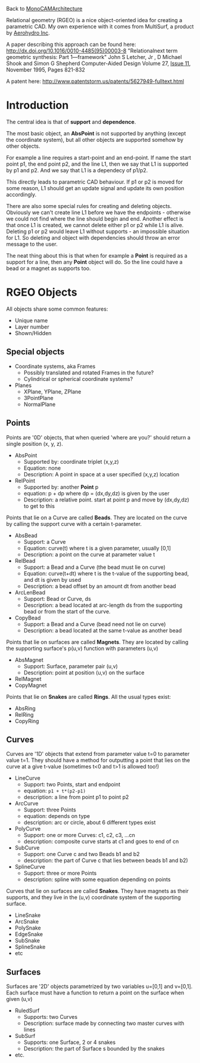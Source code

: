 Back to [MonoCAMArchitecture](MonoCAMArchitecture.md)

Relational geometry (RGEO) is a nice object-oriented idea for creating a parametric CAD. My own experience with it comes from MultiSurf, a product by [Aerohydro Inc](http://www.aerohydro.com/).

A paper describing this approach can be found here: http://dx.doi.org/10.1016/0010-4485(95)00003-8
"Relationalnext term geometric synthesis: Part 1—framework"
John S Letcher, Jr , D Michael Shook and Simon G Shepherd
Computer-Aided Design
Volume 27, [Issue 11](https://code.google.com/p/monocam/issues/detail?id=11), November 1995, Pages 821-832

A patent here: http://www.patentstorm.us/patents/5627949-fulltext.html

# Introduction #
The central idea is that of **support** and **dependence**.

The most basic object, an **AbsPoint** is not supported by anything (except the coordinate system), but all other objects are supported somehow by other objects.

For example a line requires a start-point and an end-point. If name the start point p1, the end point p2, and the line L1, then we say that L1 is supported by p1 and p2. And we say that L1 is a dependecy of p1/p2.

This directly leads to parametric CAD behaviour. If p1 or p2 is moved for some reason, L1 should get an update signal and update its own position accordingly.

There are also some special rules for creating and deleting objects. Obviously we can't create line L1 before we have the endpoints - otherwise we could not find where the line should begin and end. Another effect is that once L1 is created, we cannot delete either p1 or p2 while L1 is alive. Deleting p1 or p2 would leave L1 without supports - an impossible situation for L1. So deleting and object with dependencies should throw an error message to the user.

The neat thing about this is that when for example a **Point** is required as a support for a line, then any **Point** object will do. So the line could have a bead or a magnet as supports too.

# RGEO Objects #
All objects share some common features:
  * Unique name
  * Layer number
  * Shown/Hidden
## Special objects ##
  * Coordinate systems, aka Frames
    * Possibly translated and rotated Frames in the future?
    * Cylindrical or spherical coordinate systems?
  * Planes
    * XPlane, YPlane, ZPlane
    * 3PointPlane
    * NormalPlane
## Points ##
Points are '0D' objects, that when queried 'where are you?' should return a single position (x, y, z).

  * AbsPoint
    * Supported by: coordinate triplet (x,y,z)
    * Equation: none
    * Description: A point in space at a user specified (x,y,z) location
  * RelPoint
    * Supported by: another **Point** p
    * equation: p + dp   where dp = (dx,dy,dz) is given by the user
    * Description: a relative point. start at point p and move by (dx,dy,dz) to get to this

Points that lie on a Curve are called **Beads**. They are located on the curve by calling the support curve with a certain t-parameter.
  * AbsBead
    * Support: a Curve
    * Equation: curve(t) where t is a given parameter, usually [0,1]
    * Description: a point on the curve at parameter value t
  * RelBead
    * Support: a Bead and a Curve (the bead must lie on curve)
    * Equation: curve(t+dt) where t is the t-value of the supporting bead, and dt is given by used
    * Description: a bead offset by an amount dt from another bead
  * ArcLenBead
    * Support: Bead or Curve, ds
    * Description: a bead located at arc-length ds from the supporting bead or from the start of the curve.
  * CopyBead
    * Support: a Bead and a Curve (bead need not lie on curve)
    * Description: a bead located at the same t-value as another bead

Points that lie on surfaces are called **Magnets**. They are located by calling the supporting surface's p(u,v) function with parameters (u,v)
  * AbsMagnet
    * Support: Surface, parameter pair (u,v)
    * Description: point at position (u,v) on the surface
  * RelMagnet
  * CopyMagnet

Points that lie on **Snakes** are called **Rings**. All the usual types exist:
  * AbsRing
  * RelRing
  * CopyRing

## Curves ##
Curves are '1D' objects that extend from parameter value t=0 to parameter value t=1. They should have a method for outputting a point that lies on the curve at a give t-value (sometimes t<0 and t>1 is allowed too!)

  * LineCurve
    * Support: two Points, start and endpoint
    * equation: `p1 + t*(p2-p1)`
    * description: a line from point p1 to point p2
  * ArcCurve
    * Support: three Points
    * equation: depends on type
    * description: arc or circle, about 6 different types exist
  * PolyCurve
    * Support: one or more Curves: c1, c2, c3, ...cn
    * description: composite curve starts at c1 and goes to end of cn
  * SubCurve
    * Support: one Curve c and two Beads b1 and b2
    * description: the part of Curve c that lies between beads b1 and b2)
  * SplineCurve
    * Support: three or more Points
    * description: spline with some equation depending on points

Curves that lie on surfaces are called **Snakes**. They have magnets as their supports, and they live in the (u,v) coordinate system of the supporting surface.
  * LineSnake
  * ArcSnake
  * PolySnake
  * EdgeSnake
  * SubSnake
  * SplineSnake
  * etc


## Surfaces ##
Surfaces are '2D' objects parametrized by two variables u=[0,1] and v=[0,1]. Each surface must have a function to return a point on the surface when given (u,v)

  * RuledSurf
    * Supports: two Curves
    * Description: surface made by connecting two master curves with lines
  * SubSurf
    * Supports: one Surface, 2 or 4 snakes
    * Description: the part of Surface s bounded by the snakes
  * etc.